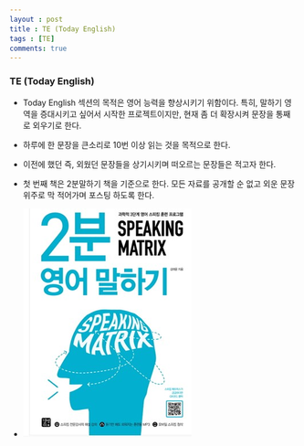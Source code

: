 ```yaml
---
layout : post
title : TE (Today English)
tags : [TE]
comments: true
---
```

### TE (Today English)
- Today English 섹션의 목적은 영어 능력을 향상시키기 위함이다. 특히, 말하기 영역을 증대시키고 싶어서 시작한 프로젝트이지만, 현재 좀 더 확장시켜 문장을 통째로 외우기로 한다.

- 하루에 한 문장을 큰소리로 10번 이상 읽는 것을 목적으로 한다.
- 이전에 했던 즉, 외웠던 문장들을 상기시키며 떠오르는 문장들은 적고자 한다.
- 첫 번째 책은 2분말하기 책을 기준으로 한다. 모든 자료를 공개할 순 없고 외운 문장위주로 막 적어가며 포스팅 하도록 한다.
- ![2분말하기](../images/2min_speaking.jpeg)

